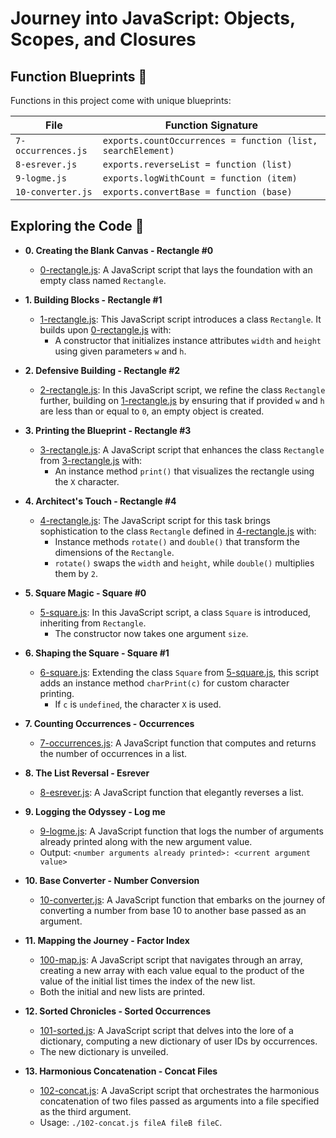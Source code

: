 # Journey into JavaScript: Objects, Scopes, and Closures

## Function Blueprints 🚀

Functions in this project come with unique blueprints:

| File               | Function Signature                                     |
| ------------------ | ------------------------------------------------------- |
| `7-occurrences.js` | `exports.countOccurrences = function (list, searchElement)` |
| `8-esrever.js`     | `exports.reverseList = function (list)`                     |
| `9-logme.js`       | `exports.logWithCount = function (item)`                       |
| `10-converter.js`  | `exports.convertBase = function (base)`                   |


## Exploring the Code 📝

* **0. Creating the Blank Canvas - Rectangle #0**
  * [0-rectangle.js](./0-rectangle.js): A JavaScript script that lays the foundation with an empty
  class named `Rectangle`.

* **1. Building Blocks - Rectangle #1**
  * [1-rectangle.js](./1-rectangle.js): This JavaScript script introduces a class
  `Rectangle`. It builds upon [0-rectangle.js](./0-rectangle.js) with:
    * A constructor that initializes instance attributes `width` and `height` using
    given parameters `w` and `h`.

* **2. Defensive Building - Rectangle #2**
  * [2-rectangle.js](./2-rectangle.js): In this JavaScript script, we refine the class
  `Rectangle` further, building on [1-rectangle.js](./1-rectangle.js) by ensuring that
  if provided `w` and `h` are less than or equal to `0`, an empty object is created.

* **3. Printing the Blueprint - Rectangle #3**
  * [3-rectangle.js](./3-rectangle.js): A JavaScript script that enhances the class
  `Rectangle` from [3-rectangle.js](./3-rectangle.js) with:
    * An instance method `print()` that visualizes the rectangle using the `X` character.

* **4. Architect's Touch - Rectangle #4**
  * [4-rectangle.js](./4-rectangle.js): The JavaScript script for this task brings sophistication
  to the class `Rectangle` defined in [4-rectangle.js](./4-rectangle.js) with:
    * Instance methods `rotate()` and `double()` that transform the dimensions of the `Rectangle`.
    * `rotate()` swaps the `width` and `height`, while `double()` multiplies them by `2`.

* **5. Square Magic - Square #0**
  * [5-square.js](./5-square.js): In this JavaScript script, a class `Square`
  is introduced, inheriting from `Rectangle`.
    * The constructor now takes one argument `size`.

* **6. Shaping the Square - Square #1**
  * [6-square.js](./6-square.js): Extending the class `Square` from [5-square.js](./5-square.js),
  this script adds an instance method `charPrint(c)` for custom character printing.
    * If `c` is `undefined`, the character `X` is used.

* **7. Counting Occurrences - Occurrences**
  * [7-occurrences.js](./7-occurrences.js): A JavaScript function that computes and returns the
  number of occurrences in a list.

* **8. The List Reversal - Esrever**
  * [8-esrever.js](./8-esrever.js): A JavaScript function that elegantly reverses a list.

* **9. Logging the Odyssey - Log me**
  * [9-logme.js](./9-logme.js): A JavaScript function that logs the number of
  arguments already printed along with the new argument value.
  * Output: `<number arguments already printed>: <current argument value>`

* **10. Base Converter - Number Conversion**
  * [10-converter.js](./10-converter.js): A JavaScript function that embarks on the journey of converting a number
  from base 10 to another base passed as an argument.

* **11. Mapping the Journey - Factor Index**
  * [100-map.js](./100-map.js): A JavaScript script that navigates through an array, creating
  a new array with each value equal to the product of the value of the initial list times the index of
  the new list.
  * Both the initial and new lists are printed.

* **12. Sorted Chronicles - Sorted Occurrences**
  * [101-sorted.js](./101-sorted.js): A JavaScript script that delves into the lore of a dictionary,
  computing a new dictionary of user IDs by occurrences.
  * The new dictionary is unveiled.

* **13. Harmonious Concatenation - Concat Files**
  * [102-concat.js](./102-concat.js): A JavaScript script that orchestrates the harmonious concatenation of two files
  passed as arguments into a file specified as the third argument.
  * Usage: `./102-concat.js fileA fileB fileC`.
